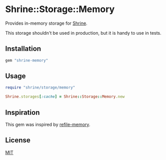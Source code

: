 # Shrine::Storage::Memory

Provides in-memory storage for [Shrine].

This storage shouldn't be used in production, but it is handy to use in tests.

## Installation

```ruby
gem "shrine-memory"
```

## Usage

```rb
require "shrine/storage/memory"

Shrine.storages[:cache] = Shrine::Storage::Memory.new
```

## Inspiration

This gem was inspired by [refile-memory].

## License

[MIT](/LICENSE.txt)

[Shrine]: https://github.com/shrinerb/shrine
[refile-memory]: https://github.com/refile/refile-memory
